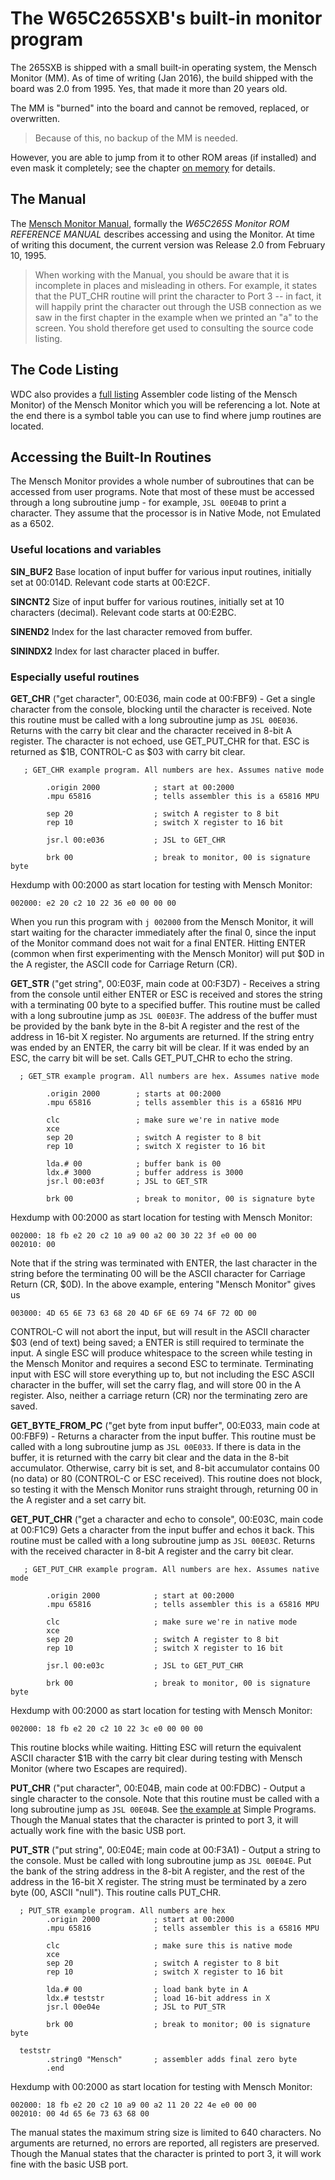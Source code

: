 # The W65C265SXB's built-in monitor program

The 265SXB is shipped with a small built-in operating system, the Mensch Monitor
(MM). As of time of writing (Jan 2016), the build shipped with the board was
2.0 from 1995. Yes, that made it more than 20 years old.

The MM is "burned" into the board and cannot be removed, replaced, or
overwritten. 

> Because of this, no backup of the MM is needed. 

However, you are able to jump from it to other ROM areas (if installed) and even
mask it completely; see the chapter [on
memory](https://github.com/scotws/265SXB-Guide/blob/master/memory.md) for
details.


## The Manual

The [Mensch Monitor
Manual](http://www.westerndesigncenter.com/Wdc/documentation/265monrom.pdf),
formally the *W65C265S Monitor ROM REFERENCE MANUAL* describes accessing and
using the Monitor. At time of writing this document, the current version was
Release 2.0 from February 10, 1995. 

> When working with the Manual, you should be aware that it is incomplete in
> places and misleading in others. For example, it states that the PUT_CHR 
> routine will print the character to Port 3 -- in fact, it will happily 
> print the character out through the USB connection as we saw in the 
> first chapter in the example when we printed an "a" to the screen. You shold
> therefore get used to consulting the source code listing.


## The Code Listing

WDC also provides a [full
listing](http://www.westerndesigncenter.com/wdc/documentation/265iromlist.pdf) Assembler
code listing of the Mensch Monitor) of the Mensch Monitor which you will be
referencing a lot. Note at the end there is a symbol table you can use to find
where jump routines are located. 


## Accessing the Built-In Routines

The Mensch Monitor provides a whole number of subroutines that can be accessed
from user programs. Note that most of these must be accessed through a long
subroutine jump - for example, ```JSL 00E04B``` to print a character. They
assume that the processor is in Native Mode, not Emulated as a 6502.

### Useful locations and variables

**SIN_BUF2** Base location of input buffer for various input routines, initially
set at 00:014D. Relevant code starts at 00:E2CF. 

**SINCNT2** Size of input buffer for various routines, initially set at 10
characters (decimal). Relevant code starts at 00:E2BC.

**SINEND2** Index for the last character removed from buffer.

**SININDX2** Index for last character placed in buffer. 


### Especially useful routines

**GET_CHR** ("get character", 00:E036, main code at 00:FBF9) - Get a single
character from the console, blocking until the character is received. Note this
routine must be called with a long subroutine jump as ```JSL 00E036```. Returns
with the carry bit clear and the character received in 8-bit A register. The
character is not echoed, use GET_PUT_CHR for that. ESC is returned as $1B,
CONTROL-C as $03 with carry bit clear.
```
   ; GET_CHR example program. All numbers are hex. Assumes native mode

        .origin 2000            ; start at 00:2000
        .mpu 65816              ; tells assembler this is a 65816 MPU

        sep 20                  ; switch A register to 8 bit
        rep 10                  ; switch X register to 16 bit

        jsr.l 00:e036           ; JSL to GET_CHR

        brk 00                  ; break to monitor, 00 is signature byte
```
Hexdump with 00:2000 as start location for testing with Mensch Monitor:
```
002000: e2 20 c2 10 22 36 e0 00 00 00 
```
When you run this program with ```j 002000``` from the Mensch Monitor, it will
start waiting for the character immediately after the final 0, since the input
of the Monitor command does not wait for a final ENTER. Hitting ENTER (common
when first experimenting with the Mensch Monitor) will put $0D in the A
register, the ASCII code for Carriage Return (CR).

**GET_STR** ("get string", 00:E03F, main code at 00:F3D7) - Receives a string
from the console until either ENTER or ESC is received and stores the string
with a terminating 00 byte to a specified buffer. This routine must be called
with a long subroutine jump as ```JSL 00E03F```. The address of the buffer must
be provided by the bank byte in the 8-bit A register and the rest of the address
in 16-bit X register. No arguments are returned. If the string entry was ended
by an ENTER, the carry bit will be clear. If it was ended by an ESC, the carry
bit will be set. Calls GET_PUT_CHR to echo the string.
```
  ; GET_STR example program. All numbers are hex. Assumes native mode

        .origin 2000        ; starts at 00:2000
        .mpu 65816          ; tells assembler this is a 65816 MPU

        clc                 ; make sure we're in native mode
        xce                      
        sep 20              ; switch A register to 8 bit
        rep 10              ; switch X register to 16 bit

        lda.# 00            ; buffer bank is 00
        ldx.# 3000          ; buffer address is 3000
        jsr.l 00:e03f       ; JSL to GET_STR

        brk 00              ; break to monitor, 00 is signature byte
```
Hexdump with 00:2000 as start location for testing with Mensch Monitor:
```
002000: 18 fb e2 20 c2 10 a9 00 a2 00 30 22 3f e0 00 00 
002010: 00 
```
Note that if the string was terminated with ENTER, the last character in the
string before the terminating 00 will be the ASCII character for Carriage Return
(CR, $0D). In the above example, entering "Mensch Monitor" gives us
```
003000: 4D 65 6E 73 63 68 20 4D 6F 6E 69 74 6F 72 0D 00
```
CONTROL-C will not abort the input, but will result in the ASCII character $03
(end of text) being saved; a ENTER is still required to terminate the input. A
single ESC will produce whitespace to the screen while testing in the Mensch
Monitor and requires a second ESC to terminate. Terminating input with ESC will
store everything up to, but not including the ESC ASCII character in the buffer,
will set the carry flag, and will store 00 in the A register. Also, neither
a carriage return (CR) nor the terminating zero are saved.

**GET_BYTE_FROM_PC** ("get byte from input buffer", 00:E033, main code at
00:FBF9) - Returns a character from the input buffer. This routine must be
called with a long subroutine jump as ```JSL 00E033```. If there is data in the
buffer, it is returned with the carry bit clear and the data in the 8-bit
accumulator. Otherwise, carry bit is set, and 8-bit accumulator contains 00
(no data) or 80 (CONTROL-C or ESC received). This routine does not block, so
testing it with the Mensch Monitor runs straight through, returning 00 in the A
register and a set carry bit.

**GET_PUT_CHR** ("get a character and echo to console", 00:E03C, main code at
00:F1C9) Gets a character from the input buffer and echos it back. This routine
must be called with a long subroutine jump as ```JSL 00E03C```. Returns with the
received character in 8-bit A register and the carry bit clear. 
```
   ; GET_PUT_CHR example program. All numbers are hex. Assumes native mode

        .origin 2000            ; start at 00:2000
        .mpu 65816              ; tells assembler this is a 65816 MPU

        clc                     ; make sure we're in native mode
        xce     
        sep 20                  ; switch A register to 8 bit
        rep 10                  ; switch X register to 16 bit

        jsr.l 00:e03c           ; JSL to GET_PUT_CHR

        brk 00                  ; break to monitor, 00 is signature byte
```
Hexdump with 00:2000 as start location for testing with Mensch Monitor:
```
002000: 18 fb e2 20 c2 10 22 3c e0 00 00 00 
```
This routine blocks while waiting. Hitting ESC will return the equivalent ASCII
character $1B with the carry bit clear during testing with Mensch Monitor (where
two Escapes are required). 

**PUT_CHR** ("put character", 00:E04B, main code at 00:FDBC) - Output a single
character to the console. Note that this routine must be called with a long
subroutine jump as ```JSL 00E04B```. See [the example
at](https://github.com/scotws/265SXB-Guide/blob/master/simple_programs.md)
Simple Programs. Though the Manual states that the character is printed to port
3, it will actually work fine with the basic USB port. 

**PUT_STR** ("put string", 00:E04E; main code at 00:F3A1) - Output a string to
the console. Must be called with long subroutine jump as ```JSL 00E04E```. Put
the bank of the string address in the 8-bit A register, and the rest of the
address in the 16-bit X register. The string must be terminated by a zero byte
(00, ASCII "null"). This routine calls PUT_CHR.  
```
  ; PUT_STR example program. All numbers are hex
        .origin 2000            ; start at 00:2000
        .mpu 65816              ; tells assembler this is a 65816 MPU

        clc                     ; make sure this is native mode
        xce
        sep 20                  ; switch A register to 8 bit
        rep 10                  ; switch X register to 16 bit

        lda.# 00                ; load bank byte in A
        ldx.# teststr           ; load 16-bit address in X
        jsr.l 00e04e            ; JSL to PUT_STR

        brk 00                  ; break to monitor; 00 is signature byte

  teststr
        .string0 "Mensch"       ; assembler adds final zero byte
        .end
```
Hexdump with 00:2000 as start location for testing with Mensch Monitor:
```
002000: 18 fb e2 20 c2 10 a9 00 a2 11 20 22 4e e0 00 00 
002010: 00 4d 65 6e 73 63 68 00 
```
The manual states the maximum string size is limited to 640 characters. No
arguments are returned, no errors are reported, all registers are preserved.
Though the Manual states that the character is printed to port 3, it will
work fine with the basic USB port.
